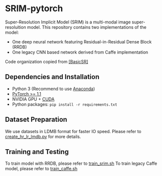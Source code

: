 # SRIM-pytorch

Super-Resolution Implicit Model (SRIM) is a multi-modal image super-resoluition model. This repository contains two implementations of the model:

- One deep neural network featuring Residual-in-Residual Dense Block (RRDB)
- One legacy CNN based network derived from Caffe implementation

Code organization copied from [[BasicSR]](https://github.com/xinntao/BasicSR)

## Dependencies and Installation

- Python 3 (Recommend to use [Anaconda](https://www.anaconda.com/download))
- [PyTorch >= 1.1](https://pytorch.org)
- NVIDIA GPU + [CUDA](https://developer.nvidia.com/cuda-downloads)
- Python packages: `pip install -r requirements.txt`


## Dataset Preparation
We use datasets in LDMB format for faster IO speed. Please refer to [create_hr_lr_lmdb.py](codes/scripts/create_hr_lr_lmdb.py) for more details.

## Training and Testing
To train model with RRDB, please refer to [train_srim.sh](codes/train_srim.sh)
To train legacy Caffe model, please refer to [train_caffe.sh](codes/train_caffe.sh)



